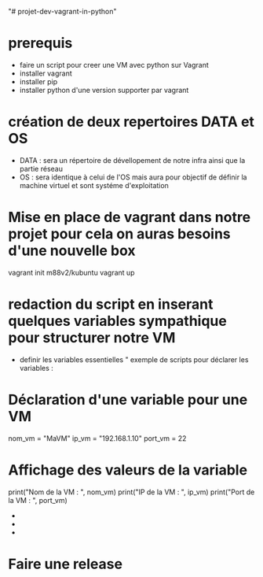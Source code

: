 "# projet-dev-vagrant-in-python" 

# prerequis 
- faire un script pour creer une VM avec python sur Vagrant 
- installer vagrant 
- installer pip 
- installer python d'une version supporter par vagrant 

# création de deux repertoires DATA et OS 
- DATA : sera un répertoire de dévellopement de notre infra ainsi que la partie réseau
- OS : sera identique à celui de l'OS mais aura pour objectif de définir la machine virtuel et sont systéme d'exploitation


# Mise en place de vagrant dans notre projet pour cela on auras besoins d'une nouvelle box 
vagrant init m88v2/kubuntu
vagrant up

# redaction du script en inserant quelques variables sympathique pour structurer notre VM 

- definir les variables essentielles "
exemple de scripts pour déclarer les variables :
# Déclaration d'une variable pour une VM
nom_vm = "MaVM"
ip_vm = "192.168.1.10"
port_vm = 22

# Affichage des valeurs de la variable
print("Nom de la VM : ", nom_vm)
print("IP de la VM : ", ip_vm)
print("Port de la VM : ", port_vm)

-
-
-

# Faire une release

